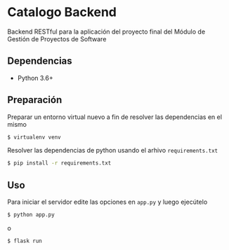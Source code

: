 # Catalogo Backend

Backend RESTful para la aplicación del proyecto final del Módulo de Gestión de Proyectos de Software

## Dependencias

- Python 3.6+

## Preparación

Preparar un entorno virtual nuevo a fin de resolver las dependencias en el mismo

```bash
$ virtualenv venv
```

Resolver las dependencias de python usando el arhivo `requirements.txt`

```bash
$ pip install -r requirements.txt
```

## Uso

Para iniciar el servidor edite las opciones en `app.py` y luego ejecútelo

```bash
$ python app.py
```
o
```bash
$ flask run
```
